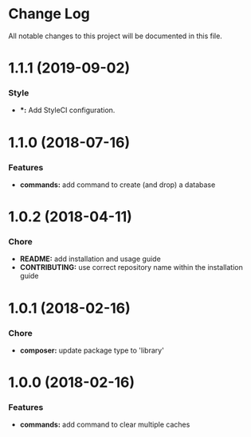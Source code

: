 # Change Log

All notable changes to this project will be documented in this file.

<a name="1.1.1"></a>
# 1.1.1 (2019-09-02)

### Style

* **\*:** Add StyleCI configuration.

<a name="1.1.0"></a>
# 1.1.0 (2018-07-16)

### Features

* **commands:** add command to create (and drop) a database

<a name="1.0.2"></a>
# 1.0.2 (2018-04-11)

### Chore
* **README:** add installation and usage guide
* **CONTRIBUTING:** use correct repository name within the installation guide

<a name="1.0.1"></a>
# 1.0.1 (2018-02-16)

### Chore
* **composer:** update package type to 'library'

<a name="1.0.0"></a>
# 1.0.0 (2018-02-16)

### Features
* **commands:** add command to clear multiple caches
